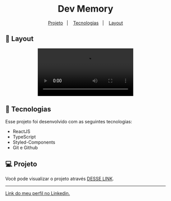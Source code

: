 <h1 align="center"> Dev Memory </h1>

<p align="center">
  <a href="#-projeto">Projeto</a>&nbsp;&nbsp;&nbsp;|&nbsp;&nbsp;&nbsp;
  <a href="#-tecnologias">Tecnologias</a>&nbsp;&nbsp;&nbsp;|&nbsp;&nbsp;&nbsp;
  <a href="#-layout">Layout</a>
</p>

## 🔖 Layout

<p align="center">
  <video src="https://user-images.githubusercontent.com/111329429/199334805-f206f5fc-2603-42fa-8537-7093564088c6.mp4">
</p>

## 🚀 Tecnologias

Esse projeto foi desenvolvido com as seguintes tecnologias:

- ReactJS
- TypeScript
- Styled-Components
- Git e Github

## 💻 Projeto

Você pode visualizar o projeto através [DESSE LINK](https://app-dev-memory.netlify.app).

---

[Link do meu perfil no Linkedin.](https://www.linkedin.com/in/felipe-moises-4a1b58248/)
